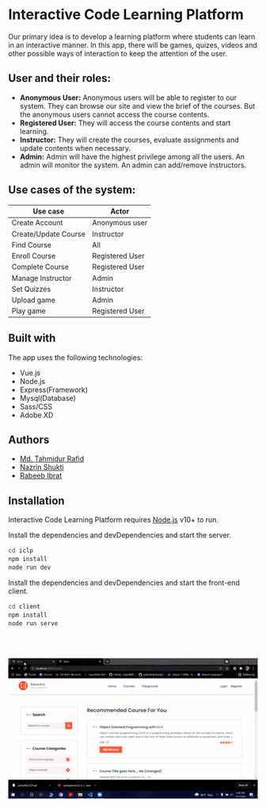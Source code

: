 # Interactive Code Learning Platform

Our primary idea is to develop a learning platform where students can learn in an interactive manner. In this app, there will be games, quizes, videos and other possible ways of interaction to keep the attention of the user.

## User and their roles:
- **Anonymous User:** Anonymous users will be able to register to our system. They can browse our site and view the brief of the courses. But the anonymous users cannot access the course contents. 
- **Registered User:** They will access the course contents and start learning. 
- **Instructor:** They will create the courses, evaluate assignments and update contents when necessary.
- **Admin:** Admin will have the highest privilege among all the users. An admin will monitor the system. An admin can add/remove instructors.

## Use cases of the system:

| Use case | Actor |
| ------- | ------ |
| Create Account | Anonymous user |
| Create/Update Course | Instructor |
| Find Course | All |
| Enroll Course | Registered User |
| Complete Course | Registered User |
| Manage Instructor | Admin |
| Set Quizzes | Instructor |
| Upload game | Admin |
| Play game | Registered User |

## Built with

The app uses the following technologies:

- Vue.js
- Node.js
- Express(Framework)
- Mysql(Database)
- Sass/CSS
- Adobe XD

## Authors

- [Md. Tahmidur Rafid](https://github.com/tahmidurrafid)
- [Nazrin Shukti](https://github.com/Shukti042)
- [Rabeeb Ibrat](https://github.com/RabeebIbrat)

## Installation

Interactive Code Learning Platform requires [Node.js](https://nodejs.org/) v10+ to run.

Install the dependencies and devDependencies and start the server.

```sh
cd iclp
npm install
node run dev
```

Install the dependencies and devDependencies and start the front-end client.

```sh
cd client
npm install
node run serve
```

<br/><br/>

<img src="https://raw.githubusercontent.com/tahmidurrafid/iclp/master/UI/demo.gif" width="700">
